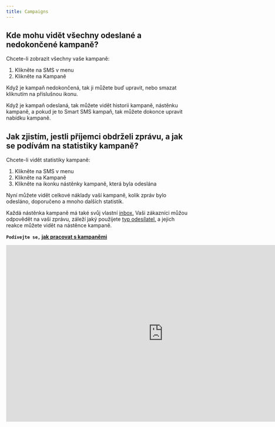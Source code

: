 ```yaml
---
title: Campaigns
---
```


## Kde mohu vidět všechny odeslané a nedokončené kampaně?
Chcete-li zobrazit všechny vaše kampaně:
1.	Klikněte na SMS v menu
2.	Klikněte na Kampaně

Když je kampaň nedokončená, tak ji můžete buď upravit, nebo smazat kliknutím na příslušnou ikonu.

Když je kampaň odeslaná, tak můžete vidět historii kampaně, nástěnku kampaně, a pokud je to Smart SMS kampaň, tak můžete dokonce upravit nabídku kampaně.


## Jak zjistím, jestli příjemci obdrželi zprávu, a jak se podívám na statistiky kampaně?
Chcete-li vidět statistiky kampaně:
1.	Klikněte na SMS v menu
2.	Klikněte na Kampaně
3.	Klikněte na ikonku nástěnky kampaně, která byla odeslána

Nyní můžete vidět celkové náklady vaší kampaně, kolik zpráv bylo odesláno, doporučeno a mnoho dalších statistik.

Každá nástěnka kampaně má také svůj vlastní [inbox.](inbox.md#kde-mohu-vidět-reakce-od-mých-zákazníků) Vaši zákazníci můžou odpovědět na vaši zprávu, záleží jaký použijete [typ odesílatel,](sender-type.md#co-je-typ-odesílatele-a-jak-ho-můžu-použít) a jejich reakce můžete vidět na nástěnce kampaně. 

**`Podívejte se,` [jak pracovat s kampaněmi](https://www.youtube.com/watch?v=h34-uAnw0SQ&t=0s&index=2&list=PL3m8jKRwlM0tQpYeIqKONXSrdIqvkbPem)**

<iframe width="854" height="480" src="https://www.youtube.com/embed/h34-uAnw0SQ?list=PL3m8jKRwlM0tQpYeIqKONXSrdIqvkbPem" frameborder="0" allow="autoplay; encrypted-media" allowfullscreen></iframe>
